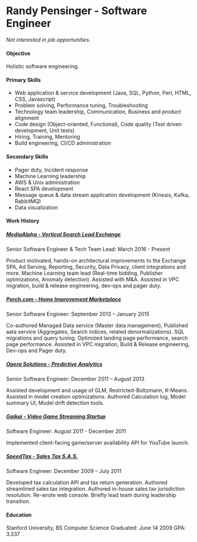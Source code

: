 # Randy Pensinger - Software Engineer

*Not interested in job opportunities.*

#### Objective
Holistic software engineering.

#### Primary Skills
* Web application & service development (Java, SQL, Python, Perl, HTML, CSS, Javascript)
* Problem solving, Performance tuning, Troubleshooting
* Technology team leadership, Communication, Business and product alignment
* Code design (Object-oriented, Functional), Code quality (Test driven development, Unit tests)
* Hiring, Training, Mentoring
* Build engineering, CI/CD administration

#### Secondary Skills
* Pager duty, Incident response
* Machine Learning leadership
* AWS & Unix administration
* React SPA development
* Message queue & data stream application development (Kinesis, Kafka, RabbitMQ)
* Data visualization

#### Work History

##### [MediaAlpha - Vertical Search Lead Exchange](https://www.linkedin.com/company/mediaalpha/)
Senior Software Engineer & Tech Team Lead: March 2016 - Present


Product motivated, hands-on architectural improvements to the Exchange SPA, Ad Serving, Reporting, Security, Data Privacy, client integrations and more.
Machine Learning team lead (Real-time bidding, Publisher optimizations, Anomaly detection).
Assisted with M&A.
Assisted in VPC migration, build & release engineering, dev-ops and pager duty.  

##### [Porch.com - Home Improvement Marketplace](https://en.wikipedia.org/wiki/Porch_%28company%29)
Senior Software Engineer: September 2013 – January 2015


Co-authored Managed Data service (Master data management), Published aata service (Aggregates, Search indices, related denormalizations).
SQL migrations and query tuning.
Optimized landing page performance, search page performance.
Assisted in VPC migration, Build & Release engineering, Dev-ops and Pager duty.  

##### [Opera Solutions - Predictive Analytics](https://www.linkedin.com/company/operasolutions/)
Senior Software Engineer: December 2011 – August 2013 


Assisted development and usage of GLM, Restricted-Boltzmann, K-Means.
Assisted in model creation optimizations.
Authored Calculation log, Model summary UI, Model drift detection tools.

##### [Gaikai - Video Game Streaming Startup](https://en.wikipedia.org/wiki/Gaikai)
Software Engineer: August 2011 - December 2011


Implemented client-facing game/server availability API for YouTube launch.

##### [SpeedTax - Sales Tax S.A.S.](https://en.wikipedia.org/wiki/SpeedTax)
Software Engineer: December 2009 – July 2011 


Developed tax calculation API and tax return generation.
Authored streamlined sales tax integration.
Authored in-house sales tax jurisdiction resolution.
Re-wrote web console.
Briefly lead team during leadership transition.

#### Education
Stanford University, BS Computer Science
Graduated: June 14 2009 
GPA: 3.337
